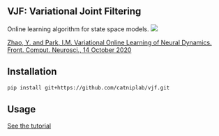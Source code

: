 VJF: Variational Joint Filtering
---
Online learning algorithm for state space models. ![](VJF.gif)

[Zhao, Y. and Park, I.M. Variational Online Learning of Neural Dynamics. Front. Comput. Neurosci., 14 October 2020](https://doi.org/10.3389/fncom.2020.00071)

## Installation

```bash
pip install git+https://github.com/catniplab/vjf.git
```

## Usage
[See the tutorial](notebook/tutorial.ipynb)

